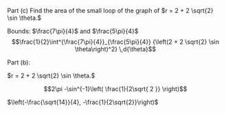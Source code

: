 Part (c)
Find the area of the small loop of the graph of $r = 2 + 2 \sqrt{2} \sin \theta.$

Bounds: $\frac{7\pi}{4}$ and $\frac{5\pi}{4}$
$$\frac{1}{2}\int^{\frac{7\pi}{4}}_{\frac{5\pi}{4}} {\left(2 + 2 \sqrt{2} \sin \theta\right)^2} \,d{\theta}$$

Part (b):

$r = 2 + 2 \sqrt{2} \sin \theta.$

$$2\pi -\sin^{-1}\left( \frac{1}{2\sqrt{ 2 }} \right)$$


$\left(-\frac{\sqrt{14}}{4}, -\frac{1}{2\sqrt{2}}\right)$